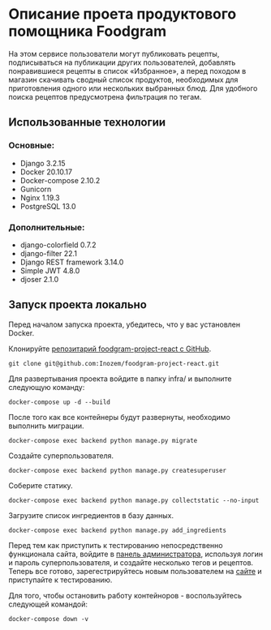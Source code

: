 # Описание проета продуктового помощника Foodgram
На этом сервисе пользователи могут публиковать рецепты, подписываться на публикации других пользователей, добавлять понравившиеся рецепты в список «Избранное», а перед походом в магазин скачивать сводный список продуктов, необходимых для приготовления одного или нескольких выбранных блюд. Для удобного поиска рецептов предусмотрена фильтрация по тегам.

## Использованные технологии
### Основные:
- Django 3.2.15
- Docker 20.10.17
- Docker-compose 2.10.2
- Gunicorn
- Nginx 1.19.3
- PostgreSQL 13.0

### Дополнительные:
- django-colorfield 0.7.2
- django-filter 22.1
- Django REST framework 3.14.0
- Simple JWT 4.8.0
- djoser 2.1.0

## Запуск проекта локально
Перед началом запуска проекта, убедитесь, что у вас установлен Docker.

Клонируйте [репозитарий foodgram-project-react с GitHub](https://hub.docker.com/).
```
git clone git@github.com:Inozem/foodgram-project-react.git
```

Для развертывания проекта войдите в папку infra/ и выполните следующую команду:
```
docker-compose up -d --build
```

После того как все контейнеры будут развернуты, необходимо выполнить миграции.
```
docker-compose exec backend python manage.py migrate
```

Создайте суперпользователя.
```
docker-compose exec backend python manage.py createsuperuser
```

Соберите статику.
```
docker-compose exec backend python manage.py collectstatic --no-input
```

Загрузите список ингредиентов в базу данных.
```
docker-compose exec backend python manage.py add_ingredients
```

Перед тем как приступить к тестированию непосредственно функционала сайта, войдите в [панель администратора](http://localhost/admin/), используя логин и пароль суперпользователя, и создайте несколько тегов и рецептов. Теперь все готово, зарегестрируйтесь новым пользователем на [сайте](http://localhost/) и приступайте к тестированию.

Для того, чтобы остановить работу контейноров - воспользуйтесь следующей командой:
```
docker-compose down -v 
```
